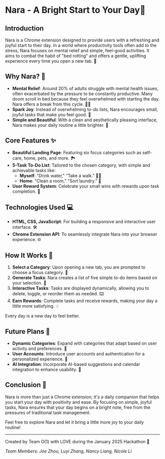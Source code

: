 # Nara - A Bright Start to Your Day🦌

## Introduction

Nara is a Chrome extension designed to provide users with a refreshing and joyful start to their day. In a world where productivity tools often add to the stress, Nara focuses on mental relief and simple, feel-good activities. It aims to combat the habit of "bed rotting" and offers a gentle, uplifting experience every time you open a new tab. 🌿

## Why Nara? 🤔

- **Mental Relief**: Around 20% of adults struggle with mental health issues, often exacerbated by the pressure to be constantly productive. Many doom scroll in bed because they feel overwhelmed with starting the day. Nara offers a break from this cycle. 🧘‍♀️
- **Spark Joy**: Instead of overwhelming to-do lists, Nara encourages small, joyful tasks that make you feel good. 🌸
- **Simple and Beautiful**: With a clean and aesthetically pleasing interface, Nara makes your daily routine a little brighter. 🎋

## Core Features ✨

- **Beautiful Landing Page**: Featuring six focus categories such as self-care, home, pets, and more. 🏞
- **5-Task To-Do List**: Tailored to the chosen category, with simple and achievable tasks like:
  - **Myself**: "Drink water," "Take a walk." 🚶‍♂️
  - **Home**: "Clean a room," "Sort laundry." 🧺
- **User Reward System**: Celebrate your small wins with rewards upon task completion. 🎉

## Technologies Used 💻

- **HTML, CSS, JavaScript**: For building a responsive and interactive user interface. 🛠️
- **Chrome Extension API**: To seamlessly integrate Nara into your browser experience. 🌐

## How It Works 🔄

1. **Select a Category**: Upon opening a new tab, you are prompted to choose a focus category. 📂
2. **Generate Tasks**: Nara creates a list of five simple to-do items based on your selection. 📝
3. **Interactive Tasks**: Tasks are displayed dynamically, allowing you to delete, toggle, or reorder them as needed. ⌨️
4. **Earn Rewards**: Complete tasks and receive rewards, making your day a little more satisfying. 💡

Every day is a new day to feel better. 

## Future Plans 🚀

- **Dynamic Categories**: Expand with categories that adapt based on user activity and preferences. 🔄
- **User Accounts**: Introduce user accounts and authentication for a personalized experience. 🔐
- **AI Integration**: Incorporate AI-based suggestions and calendar integration to enhance usability. 🤖

## Conclusion 🌟

Nara is more than just a Chrome extension; it's a daily companion that helps you start your day with positivity and ease. By focusing on simple, joyful tasks, Nara ensures that your day begins on a bright note, free from the pressures of traditional task management. 

Feel free to explore Nara and let it bring a little more joy to your daily routine! 

------



Created by Team O(1) with LOVE during the January 2025 Hackathon 💝

*Team Members: Joe Zhou, Luyi Zhang, Nancy Liang, Nicole Li* 









